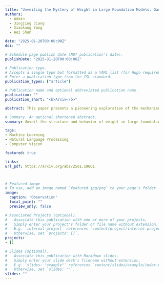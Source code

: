 ```yaml
---
title: "Unveiling the Mystery of Weight in Large Foundation Models: Gaussian Distribution Never Fades"
authors:
  - Admin
  - Jingjing Jiang
  - Xiaokang Yang
  - Wei Shen

date: "2025-01-20T00:00:00Z"
doi: ""

# Schedule page publish date (NOT publication's date).
publishDate: "2025-01-20T00:00:00Z"

# Publication type.
# Accepts a single type but formatted as a YAML list (for Hugo requirements).
# Enter a publication type from the CSL standard.
publication_types: ["article"]

# Publication name and optional abbreviated publication name.
publication: ""
publication_short: "<b>Arxiv</b>"

abstract: This paper presents a pioneering exploration of the mechanisms underlying large foundation models' (LFMs) weights, aiming to simplify AI research. Through extensive observation and analysis on prevailing LFMs, we find that regardless of initialization strategies, their weights predominantly follow a Gaussian distribution, with occasional sharp, inverted T-shaped, or linear patterns. We further discover that the weights share the i.i.d. properties of Gaussian noise, and explore their direct relationship. We find that transformation weights can be derived from Gaussian noise, and they primarily serve to increase the standard deviation of pre-trained weights, with their standard deviation growing with layer depth. In other words, transformation weights broaden the acceptable deviation from the optimal weights, facilitating adaptation to downstream tasks. Building upon the above conclusions, we thoroughly discussed the nature of optimal weights, ultimately concluding that they should exhibit zero-mean, symmetry, and sparsity, with the sparse values being a truncated Gaussian distribution and a few outliers. Our experiments in LFM adaptation and editing demonstrate the effectiveness of these insights. We hope these findings can provide a foundational understanding to pave the way for future advancements in the LFM community.

# Summary. An optional shortened abstract.
summary: Unveil the structure and behavior of weight in large foundation models.

tags:
- Machine Learning
- Natural Language Processing
- Computer Vision

featured: true

links:
url_pdf: https://arxiv.org/abs/2501.10661



# Featured image
# To use, add an image named `featured.jpg/png` to your page's folder. 
image:
  caption: 'Observation'
  focal_point: ""
  preview_only: false

# Associated Projects (optional).
#   Associate this publication with one or more of your projects.
#   Simply enter your project's folder or file name without extension.
#   E.g. `internal-project` references `content/project/internal-project/index.md`.
#   Otherwise, set `projects: []`.
projects:
- []

# Slides (optional).
#   Associate this publication with Markdown slides.
#   Simply enter your slide deck's filename without extension.
#   E.g. `slides: "example"` references `content/slides/example/index.md`.
#   Otherwise, set `slides: ""`.
slides: ""
---
```

